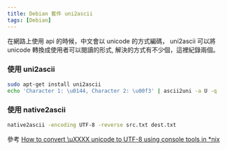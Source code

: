 ```yaml
---
title: Debian 套件 uni2ascii
tags: [Debian]
---
```


在網路上使用 api 的時候，中文會以 unicode 的方式編碼，
uni2ascii 可以將 unicode 轉換成使用者可以閱讀的形式,
解決的方式有不少個，這裡紀錄兩個。

### 使用 uni2ascii

```bash
sudo apt-get install uni2ascii
echo 'Character 1: \u0144, Character 2: \u00f3' | ascii2uni -a U -q
```

### 使用 native2ascii

```bash
native2ascii -encoding UTF-8 -reverse src.txt dest.txt
```

<!--more-->

參考 [How to convert \uXXXX unicode to UTF-8 using console tools in *nix](http://stackoverflow.com/questions/8795702/how-to-convert-uxxxx-unicode-to-utf-8-using-console-tools-in-nix)
